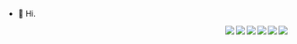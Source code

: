 - 👋 Hi.   

   
<img align="right" src="https://github-readme-stats.vercel.app/api/top-langs/?username=KouKaia">
<img align="right" src="https://github-readme-stats.vercel.app/api/top-langs/?username=KouKaia">
<img align="right" src="https://github-readme-stats.vercel.app/api/top-langs/?username=KouKaia">
<img align="right" src="https://github-readme-stats.vercel.app/api/top-langs/?username=KouKaia">
<img align="right" src="https://github-readme-stats.vercel.app/api/top-langs/?username=KouKaia">
<img align="right" src="https://github-readme-stats.vercel.app/api/top-langs/?username=KouKaia">

<!---
KouKaia/KouKaia is a ✨ special ✨ repository because its `README.md` (this file) appears on your GitHub profile.
You can click the Preview link to take a look at your changes.
--->
